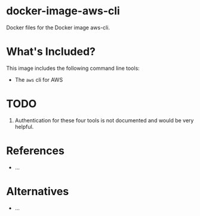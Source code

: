 # docker-image-aws-cli
Docker files for the Docker image aws-cli.

# What's Included?

This image includes the following command line tools:

* The `aws` cli for AWS

# TODO

1. Authentication for these four tools is not documented and would be very helpful.

# References

* ...

# Alternatives

* ...
